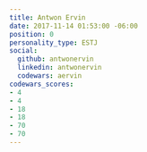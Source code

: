 ```yaml
---
title: Antwon Ervin
date: 2017-11-14 01:53:00 -06:00
position: 0
personality_type: ESTJ
social:
  github: antwonervin
  linkedin: antwonervin
  codewars: aervin
codewars_scores:
- 4
- 4
- 18
- 18
- 70
- 70
---
```


